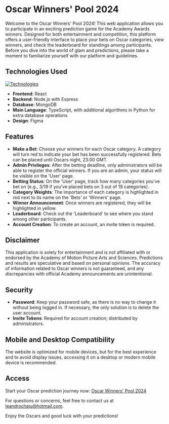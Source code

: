 # Oscar Winners' Pool 2024

Welcome to the Oscar Winners' Pool 2024! This web application allows you to participate in an exciting prediction game for the Academy Awards winners. Designed for both entertainment and competition, this platform offers a user-friendly interface to place your bets on Oscar categories, view winners, and check the leaderboard for standings among participants. Before you dive into the world of glam and predictions, please take a moment to familiarize yourself with our platform and guidelines.

## Technologies Used

[![Technologies](https://skillicons.dev/icons?i=react,nodejs,express,mongo,ts,py,figma)](https://skillicons.dev)
- **Frontend**: React
- **Backend**: Node.js with Express
- **Database**: MongoDB
- **Main Language**: TypeScript, with additional algorithms in Python for extra database operations
- **Design**: Figma

## Features

- **Make a Bet**: Choose your winners for each Oscar category. A category will turn red to indicate your bet has been successfully registered. Bets can be placed until Oscars night, 23:00 GMT.
- **Admin Privileges**: After the betting deadline, only administrators will be able to register the official winners. If you are an admin, your status will be visible on the 'User' page.
- **Betting Status**: On the 'User' page, track how many categories you've bet on (e.g., 3/19 if you've placed bets on 3 out of 19 categories).
- **Category Weights**: The importance of each category is highlighted in red next to its name on the 'Bets' or 'Winners' page.
- **Winner Announcement**: Once winners are registered, they will be highlighted in yellow.
- **Leaderboard**: Check out the 'Leaderboard' to see where you stand among other participants.
- **Account Creation**: To create an account, an invite token is required.

## Disclaimer

This application is solely for entertainment and is not affiliated with or endorsed by the Academy of Motion Picture Arts and Sciences. Predictions and results are speculative and based on personal opinions. The accuracy of information related to Oscar winners is not guaranteed, and any discrepancies with official Academy announcements are unintentional.

## Security

- **Password**: Keep your password safe, as there is no way to change it without being logged in. If necessary, the only solution is to delete the user account.
- **Invite Tokens**: Required for account creation; distributed by administrators.

## Mobile and Desktop Compatibility

The website is optimized for mobile devices, but for the best experience and to avoid display issues, accessing it on a desktop or modern mobile device is recommended.

## Access

Start your Oscar prediction journey now: [Oscar Winners' Pool 2024](https://oscars-pool.vercel.app/)

For questions or concerns, feel free to contact us at leandrochaju@hotmail.com.

Enjoy the Oscars and good luck with your predictions!
